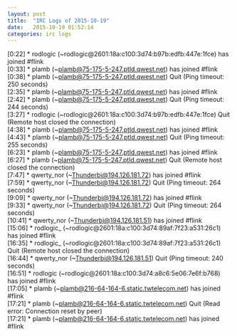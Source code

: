 ```yaml
---
layout: post
title:  "IRC Logs of 2015-10-19"
date:   2015-10-19 01:52:14
categories: irc logs
---
```

<span class="irc-date">[0:22]</span> <span class="irc-green">* rodlogic (~rodlogic@2601:18a:c100:3d74:b97b:edfb:447e:1fce) has joined #flink</span><br />
<span class="irc-date">[0:33]</span> <span class="irc-green">* plamb (~plamb@75-175-5-247.ptld.qwest.net) has joined #flink</span><br />
<span class="irc-date">[0:38]</span> <span class="irc-navy">* plamb (~plamb@75-175-5-247.ptld.qwest.net) Quit (Ping timeout: 250 seconds)</span><br />
<span class="irc-date">[2:35]</span> <span class="irc-green">* plamb (~plamb@75-175-5-247.ptld.qwest.net) has joined #flink</span><br />
<span class="irc-date">[2:42]</span> <span class="irc-navy">* plamb (~plamb@75-175-5-247.ptld.qwest.net) Quit (Ping timeout: 244 seconds)</span><br />
<span class="irc-date">[3:27]</span> <span class="irc-navy">* rodlogic (~rodlogic@2601:18a:c100:3d74:b97b:edfb:447e:1fce) Quit (Remote host closed the connection)</span><br />
<span class="irc-date">[4:38]</span> <span class="irc-green">* plamb (~plamb@75-175-5-247.ptld.qwest.net) has joined #flink</span><br />
<span class="irc-date">[4:43]</span> <span class="irc-navy">* plamb (~plamb@75-175-5-247.ptld.qwest.net) Quit (Ping timeout: 255 seconds)</span><br />
<span class="irc-date">[6:23]</span> <span class="irc-green">* plamb (~plamb@75-175-5-247.ptld.qwest.net) has joined #flink</span><br />
<span class="irc-date">[6:27]</span> <span class="irc-navy">* plamb (~plamb@75-175-5-247.ptld.qwest.net) Quit (Remote host closed the connection)</span><br />
<span class="irc-date">[7:47]</span> <span class="irc-green">* qwerty_nor (~Thunderbi@194.126.181.72) has joined #flink</span><br />
<span class="irc-date">[7:59]</span> <span class="irc-navy">* qwerty_nor (~Thunderbi@194.126.181.72) Quit (Ping timeout: 264 seconds)</span><br />
<span class="irc-date">[9:09]</span> <span class="irc-green">* qwerty_nor (~Thunderbi@194.126.181.72) has joined #flink</span><br />
<span class="irc-date">[9:33]</span> <span class="irc-navy">* qwerty_nor (~Thunderbi@194.126.181.72) Quit (Ping timeout: 264 seconds)</span><br />
<span class="irc-date">[10:41]</span> <span class="irc-green">* qwerty_nor (~Thunderbi@194.126.181.51) has joined #flink</span><br />
<span class="irc-date">[15:06]</span> <span class="irc-green">* rodlogic_ (~rodlogic@2601:18a:c100:3d74:89af:7f23:a531:26c1) has joined #flink</span><br />
<span class="irc-date">[16:35]</span> <span class="irc-navy">* rodlogic_ (~rodlogic@2601:18a:c100:3d74:89af:7f23:a531:26c1) Quit (Remote host closed the connection)</span><br />
<span class="irc-date">[16:44]</span> <span class="irc-navy">* qwerty_nor (~Thunderbi@194.126.181.51) Quit (Ping timeout: 240 seconds)</span><br />
<span class="irc-date">[16:51]</span> <span class="irc-green">* rodlogic (~rodlogic@2601:18a:c100:3d74:a8c6:5e06:7e6f:b768) has joined #flink</span><br />
<span class="irc-date">[17:05]</span> <span class="irc-green">* plamb (~plamb@216-64-164-6.static.twtelecom.net) has joined #flink</span><br />
<span class="irc-date">[17:21]</span> <span class="irc-navy">* plamb (~plamb@216-64-164-6.static.twtelecom.net) Quit (Read error: Connection reset by peer)</span><br />
<span class="irc-date">[17:21]</span> <span class="irc-green">* plamb (~plamb@216-64-164-6.static.twtelecom.net) has joined #flink</span><br />
